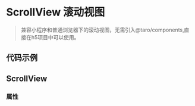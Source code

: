 # ScrollView 滚动视图

> 兼容小程序和普通浏览器下的滚动视图，无需引入@taro/components,直接在h5项目中可以使用。

## 代码示例

<code src="./demo/base.tsx"></code>

## ScrollView

### 属性

<API id="ScrollView"></API>
